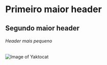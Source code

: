 # Primeiro maior header
## Segundo maior header
###### Header mais pequeno
![Image of Yaktocat](https://octodex.github.com/images/yaktocat.png)
